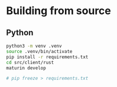 # Building from source

## Python

```bash
python3 -m venv .venv
source .venv/bin/activate
pip install -r requirements.txt
cd src/client/rust
maturin develop

# pip freeze > requirements.txt
```